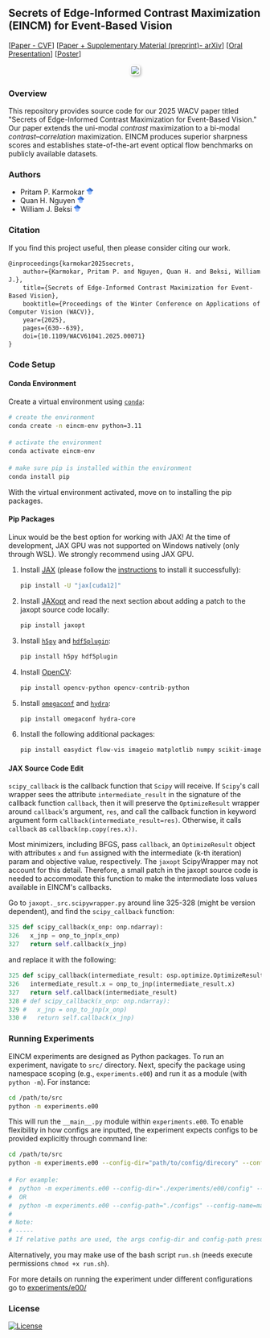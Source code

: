 ## Secrets of Edge-Informed Contrast Maximization (EINCM) for Event-Based Vision

[[Paper - CVF](https://openaccess.thecvf.com/content/WACV2025/papers/Karmokar_Secrets_of_Edge-Informed_Contrast_Maximization_for_Event-Based_Vision_WACV_2025_paper.pdf)] 
[[Paper + Supplementary Material (preprint)- arXiv](https://arxiv.org/pdf/2409.14611)] 
[[Oral Presentation](./docs/assets/oral_presentation/EINCM_Presentation_WACV_2025_animateless.pdf)] 
[[Poster](./docs/assets/poster/EINCM_Poster_WACV_2025.pdf)] 

<p align=center>
  <img src="./docs/assets/images/eincm_intro_figure.png" style="width: 1280px; height: auto; border: 2px solid white; border-radius: 5px; box-shadow: 2px 2px 5px rgba(0, 0, 0, 0.3);"> <br/>
</p>

### Overview

This repository provides source code for our 2025 WACV paper titled "Secrets of
Edge-Informed Contrast Maximization for Event-Based Vision." Our paper extends
the uni-modal _contrast_ maximization to a bi-modal
_contrast_&ndash;_correlation_ maximization. EINCM produces superior sharpness
scores and establishes state-of-the-art event optical flow benchmarks on
publicly available datasets.

### Authors

- Pritam P. Karmokar [<img src="./docs/assets/google_scholar_logo/google_scholar_logo.svg" width=14pix>](https://scholar.google.com/citations?hl=en&user=9nBwKG4AAAAJ)
- Quan H. Nguyen [<img src="./docs/assets/google_scholar_logo/google_scholar_logo.svg" width=14pix>](https://scholar.google.com/citations?user=ewEzQiYAAAAJ&hl=en)
- William J. Beksi [<img src="./docs/assets/google_scholar_logo/google_scholar_logo.svg" width=14pix>](https://scholar.google.com/citations?user=lU2Z7MMAAAAJ&hl=en)

### Citation

If you find this project useful, then please consider citing our work.

```
@inproceedings{karmokar2025secrets,
    author={Karmokar, Pritam P. and Nguyen, Quan H. and Beksi, William J.},
    title={Secrets of Edge-Informed Contrast Maximization for Event-Based Vision},
    booktitle={Proceedings of the Winter Conference on Applications of Computer Vision (WACV)},
    year={2025},
    pages={630--639},
    doi={10.1109/WACV61041.2025.00071}
}
```

### Code Setup

#### Conda Environment 

Create a virtual environment using [`conda`](https://anaconda.org/anaconda/conda):

```bash
# create the environment 
conda create -n eincm-env python=3.11

# activate the environment
conda activate eincm-env

# make sure pip is installed within the environment
conda install pip
```

With the virtual environment activated, move on to installing the pip packages.

#### Pip Packages 

Linux would be the best option for working with JAX! At the time of
development, JAX GPU was not supported on Windows natively (only through WSL).
We strongly recommend using JAX GPU.

1. Install [JAX](https://docs.jax.dev/en/latest/index.html) (please follow the [instructions](https://docs.jax.dev/en/latest/installation.html) to install it successfully):
   ```bash
   pip install -U "jax[cuda12]"
   ```
2. Install [JAXopt](https://pypi.org/project/jaxopt) and read the next section about adding a patch to the jaxopt source code locally:
   ```bash
   pip install jaxopt
   ```
3. Install [`h5py`](https://pypi.org/project/h5py) and [`hdf5plugin`](https://pypi.org/project/hdf5plugin):
   ```bash
   pip install h5py hdf5plugin
   ```
4. Install [OpenCV](https://pypi.org/project/opencv-python):
   ```bash
   pip install opencv-python opencv-contrib-python
   ```
5. Install [`omegaconf`](https://pypi.org/project/omegaconf) and [`hydra`](https://pypi.org/project/hydra-core):
   ```bash
   pip install omegaconf hydra-core
   ```
6. Install the following additional packages:
   ```bash
   pip install easydict flow-vis imageio matplotlib numpy scikit-image scipy rich termcolor tqdm
   ```

#### JAX Source Code Edit

`scipy_callback` is the callback function that `Scipy` will receive. If
`Scipy`'s call wrapper sees the attribute `intermediate_result` in the
signature of the callback function `callback`, then it will preserve the
`OptimizeResult` wrapper around `callback`'s argument, `res`, and call the
callback function in keyword argument form `callback(intermediate_result=res)`.
Otherwise, it calls `callback` as `callback(np.copy(res.x))`. 

Most minimizers, including BFGS, pass `callback`, an `OptimizeResult` object
with attributes `x` and `fun` assigned with the intermediate (k-th iteration)
param and objective value, respectively.  The `jaxopt` ScipyWrapper may not
account for this detail. Therefore, a small patch in the jaxopt source code is
needed to accommodate this function to make the intermediate loss values
available in EINCM's callbacks.

Go to `jaxopt._src.scipywrapper.py` around line 325-328 (might be version
dependent), and find the `scipy_callback` function:

```python
325 def scipy_callback(x_onp: onp.ndarray):
326   x_jnp = onp_to_jnp(x_onp)
327   return self.callback(x_jnp)
```

and replace it with the following:

```python
325 def scipy_callback(intermediate_result: osp.optimize.OptimizeResult):
326   intermediate_result.x = onp_to_jnp(intermediate_result.x)
327   return self.callback(intermediate_result)
328 # def scipy_callback(x_onp: onp.ndarray):
329 #   x_jnp = onp_to_jnp(x_onp)
330 #   return self.callback(x_jnp)
```

### Running Experiments

EINCM experiments are designed as Python packages. To run an experiment,
navigate to `src/` directory. Next, specify the package using namespace scoping
(e.g., `experiments.e00`) and run it as a module (with `python -m`). For
instance:

```bash
cd /path/to/src
python -m experiments.e00
```

This will run the `__main__.py` module within `experiments.e00`.  To enable
flexibility in how configs are inputted, the experiment expects configs to be
provided explicitly through command line:

```bash
cd /path/to/src
python -m experiments.e00 --config-dir="path/to/config/direcory" --config-name="<name-of-config-yaml-file>"

# For example:
#  python -m experiments.e00 --config-dir="./experiments/e00/config" --config-name=main
#  OR
#  python -m experiments.e00 --config-path="./configs" --config-name=main
# 
# Note:
# -----
# If relative paths are used, the args config-dir and config-path presume different current working directories.

```
Alternatively, you may make use of the bash script `run.sh` (needs execute
permissions `chmod +x run.sh`). 

For more details on running the experiment under different configurations go to
[experiments/e00/](./src/experiments/e00/)

### License 

[![License](https://img.shields.io/badge/License-Apache_2.0-blue.svg)](./LICENSE)
